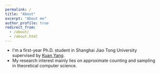 ```yaml
---
permalink: /
title: "About"
excerpt: "About me"
author_profile: true
redirect_from: 
  - /about/
  - /about.html
---
```


* I'm a first-year Ph.D. student in Shanghai Jiao Tong University supervised by [Kuan Yang](https://jhc.sjtu.edu.cn/~kuanyang/).
* My research interest mainly lies on approximate counting and sampling in theoretical computer science.
